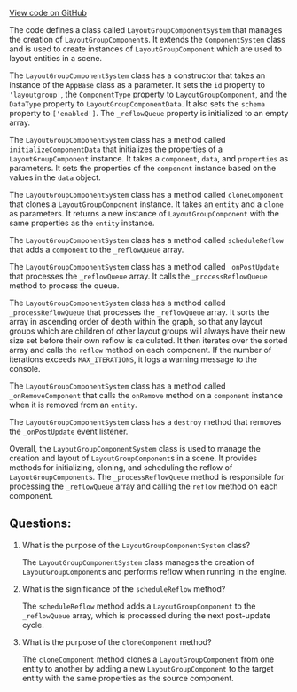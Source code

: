 [View code on GitHub](https://github.com/playcanvas/engine/src/framework/components/layout-group/system.js)

The code defines a class called `LayoutGroupComponentSystem` that manages the creation of `LayoutGroupComponent`s. It extends the `ComponentSystem` class and is used to create instances of `LayoutGroupComponent` which are used to layout entities in a scene. 

The `LayoutGroupComponentSystem` class has a constructor that takes an instance of the `AppBase` class as a parameter. It sets the `id` property to `'layoutgroup'`, the `ComponentType` property to `LayoutGroupComponent`, and the `DataType` property to `LayoutGroupComponentData`. It also sets the `schema` property to `['enabled']`. The `_reflowQueue` property is initialized to an empty array. 

The `LayoutGroupComponentSystem` class has a method called `initializeComponentData` that initializes the properties of a `LayoutGroupComponent` instance. It takes a `component`, `data`, and `properties` as parameters. It sets the properties of the `component` instance based on the values in the `data` object. 

The `LayoutGroupComponentSystem` class has a method called `cloneComponent` that clones a `LayoutGroupComponent` instance. It takes an `entity` and a `clone` as parameters. It returns a new instance of `LayoutGroupComponent` with the same properties as the `entity` instance. 

The `LayoutGroupComponentSystem` class has a method called `scheduleReflow` that adds a `component` to the `_reflowQueue` array. 

The `LayoutGroupComponentSystem` class has a method called `_onPostUpdate` that processes the `_reflowQueue` array. It calls the `_processReflowQueue` method to process the queue. 

The `LayoutGroupComponentSystem` class has a method called `_processReflowQueue` that processes the `_reflowQueue` array. It sorts the array in ascending order of depth within the graph, so that any layout groups which are children of other layout groups will always have their new size set before their own reflow is calculated. It then iterates over the sorted array and calls the `reflow` method on each component. If the number of iterations exceeds `MAX_ITERATIONS`, it logs a warning message to the console. 

The `LayoutGroupComponentSystem` class has a method called `_onRemoveComponent` that calls the `onRemove` method on a `component` instance when it is removed from an `entity`. 

The `LayoutGroupComponentSystem` class has a `destroy` method that removes the `_onPostUpdate` event listener. 

Overall, the `LayoutGroupComponentSystem` class is used to manage the creation and layout of `LayoutGroupComponent`s in a scene. It provides methods for initializing, cloning, and scheduling the reflow of `LayoutGroupComponent`s. The `_processReflowQueue` method is responsible for processing the `_reflowQueue` array and calling the `reflow` method on each component.
## Questions: 
 1. What is the purpose of the `LayoutGroupComponentSystem` class?
    
    The `LayoutGroupComponentSystem` class manages the creation of `LayoutGroupComponent`s and performs reflow when running in the engine.

2. What is the significance of the `scheduleReflow` method?
    
    The `scheduleReflow` method adds a `LayoutGroupComponent` to the `_reflowQueue` array, which is processed during the next post-update cycle.

3. What is the purpose of the `cloneComponent` method?
    
    The `cloneComponent` method clones a `LayoutGroupComponent` from one entity to another by adding a new `LayoutGroupComponent` to the target entity with the same properties as the source component.